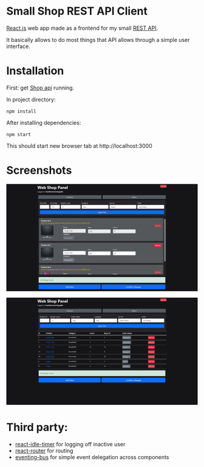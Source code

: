# Small Shop REST API Client
[React.js](https://reactjs.org/) web app made as a frontend for my small [REST API](https://github.com/t-cel/Small-Shop-REST-API).

It basically allows to do most things that API allows through a simple user interface.

# Installation
First: get [Shop api](https://github.com/t-cel/Small-Shop-REST-API) running.

In project directory:

    npm install
   
   After installing dependencies:

    npm start
This should start new browser tab at http://localhost:3000

# Screenshots

![](github/3.png) 

![](github/4.png) 

# Third party:
- [react-idle-timer](https://github.com/SupremeTechnopriest/react-idle-timer) for logging off inactive user
- [react-router](https://github.com/ReactTraining/react-router) for routing
- [eventing-bus](https://github.com/arkency/event-bus) for simple event delegation across components